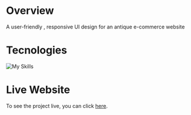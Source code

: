 # Overview

A user-friendly , responsive UI design for an antique e-commerce website

# Tecnologies
![My Skills](https://go-skill-icons.vercel.app/api/icons?i=js,react,sass,css)

# Live Website
To see the project live, you can click [here](https://antiquestore-silk.vercel.app/).




